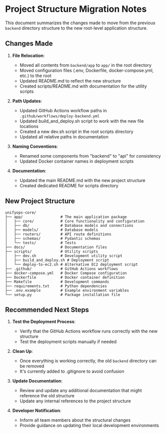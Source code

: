 # Project Structure Migration Notes

This document summarizes the changes made to move from the previous `backend` directory structure to the new root-level application structure.

## Changes Made

1. **File Relocation**:

   - Moved all contents from `backend/app` to `app/` in the root directory
   - Moved configuration files (.env, Dockerfile, docker-compose.yml, etc.) to the root
   - Updated README.md to reflect the new structure
   - Created scripts/README.md with documentation for the utility scripts

2. **Path Updates**:

   - Updated GitHub Actions workflow paths in `.github/workflows/deploy-backend.yml`
   - Updated build_and_deploy.sh script to work with the new file locations
   - Created a new dev.sh script in the root scripts directory
   - Updated all relative paths in documentation

3. **Naming Conventions**:

   - Renamed some components from "backend" to "api" for consistency
   - Updated Docker container names in deployment scripts

4. **Documentation**:
   - Updated the main README.md with the new project structure
   - Created dedicated README for scripts directory

## New Project Structure

```
unifyops-core/
├── app/                 # The main application package
│   ├── core/            # Core functionality and configuration
│   ├── db/              # Database models and connections
│   ├── models/          # Database models
│   ├── routers/         # API route definitions
│   ├── schemas/         # Pydantic schemas
│   └── tests/           # Tests
├── docs/                # Documentation files
├── scripts/             # Utility scripts
│   ├── dev.sh           # Development utility script
│   ├── build_and_deploy.sh # Deployment script
│   └── deploy-to-ec2.sh # Alternative EC2 deployment script
├── .github/             # GitHub Actions workflows
├── docker-compose.yml   # Docker Compose configuration
├── Dockerfile           # Docker container definition
├── Makefile             # Development commands
├── requirements.txt     # Python dependencies
├── .env.example         # Example environment variables
└── setup.py             # Package installation file
```

## Recommended Next Steps

1. **Test the Deployment Process**:

   - Verify that the GitHub Actions workflow runs correctly with the new structure
   - Test the deployment scripts manually if needed

2. **Clean Up**:

   - Once everything is working correctly, the old `backend` directory can be removed
   - It's currently added to .gitignore to avoid confusion

3. **Update Documentation**:

   - Review and update any additional documentation that might reference the old structure
   - Update any internal references to the project structure

4. **Developer Notification**:
   - Inform all team members about the structural changes
   - Provide guidance on updating their local development environments

